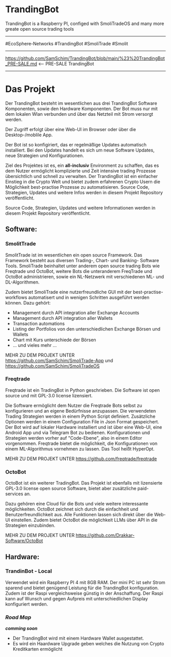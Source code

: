 # TrandingBot
TrandingBot is a Raspberry PI, configed with SmoliTradeOS and many more greate open source trading tools

___
#EcoSphere-Networks #TrandingBot #SmoliTrade #Smolit 
___
https://github.com/SamSchim/TrandingBot/blob/main/%23%20TrandingBot_PRE-SALE.md     <-- PRE-SALE TrandingBot
___



# Das Projekt
Der TrandingBot besteht im wesentlichen aus drei TrandingBot Software Komponenten, sowie den Hardware Komponenten.
Der Bot muss nur mit dem lokalen Wlan verbunden und über das Netzteil mit Strom versorgt werden.

Der Zugriff erfolgt über eine Web-UI im Browser oder über die Desktop-/moblile App.

Der Bot ist so konfigiriert, das er regelmäßige Updates automatisch installiert. Bei den Updates handelt es sich um neue Software Updates, neue Strategien und Konfigurationen.

Ziel des Projektes ist es, ein **all-inclusiv** Environment zu schaffen, das es dem Nutzer ermöglicht komplizierte und Zeit intensive trading Prozesse übersichtlich und schnell zu verwalten. Der TrandingBot ist ein einfacher Einstieg in die Crypto Welt und bietet zudem erfahrenen Crypto Usern die Möglichkeit best-practise Prozesse zu automatisieren. Source Code, Strategien, Updates und weitere Infos werden in diesem Projekt Repository veröffentlicht.

Source Code, Strategien, Updates und weitere Informationen werden in diesem Projekt Repository veröffentlicht.

## Software:

### SmolitTrade
SmolitTrade ist im wesentlichen ein open source Framework. 
Das Framework besteht aus diversen Trading-, Chart- und Banking- Software Tools. SmoliTrade beinhaltet unter anderem open source trading Bots wie Freqtrade und OctoBot, weitere Bots die unteranderem FreqTrade und OctoBot administrieren, sowie ein NL-Netzwerk mit verschiedenen ML- und DL-Algorithmen. 

Zudem bietet SmoliTrade eine nutzerfreundliche GUI mit der best-practise-workflows automatisert und in wenigen Schritten ausgeführt werden können. Dazu gehört:

- Management durch API integration aller Exchange Accounts
- Management durch API integration aller Wallets
- Transaction automations
- Listing der Portfolios von den unterschiedlichen Exchange Börsen und Wallets
- Chart mit Kurs unterschiede der Börsen
- ... und vieles mehr ...

MEHR ZU DEM PROJEKT UNTER https://github.com/SamSchim/SmoliTrade-App und https://github.com/SamSchim/SmoliTradeOS

### Freqtrade
Freqtrade ist ein TradingBot in Python geschrieben. Die Software ist open source und mit  GPL-3.0 license  lizensiert. 

Die Software ermöglicht dem Nutzer die Freqtrade Bots selbst zu konfigurieren und an eigene Bedürfnisse anzupassen. Die verwendeten Trading Strategien werden in einem Python Script definiert. Zusätzliche Optionen werden in einem Configuration File in Json Format gespeichert.
Der Bot wird auf lokaler Hardware installiert und ist über eine Web-UI, eine Android App und via Telegram Bot zu bedienen. 
Konfigurationen und Strategien werden vorher auf "Code-Ebene", also in einem Editor vorgenommen.
Freqtrade bietet die möglichkeit, die Konfigurationen von einem ML-Algorithmus vornehmen zu lassen. Das Tool heißt HyperOpt.

MEHR ZU DEM PROJEKT UNTER https://github.com/freqtrade/freqtrade

### OctoBot
OctoBot ist ein weiterer TradingBot. Das Projekt ist ebenfalls mit lizensierte GPL-3.0 license open source Software, bietet aber zusätzliche paid-services an. 

Dazu gehören eine Cloud für die Bots und viele weitere interessante möglichkeiten.
OctoBot zeichnet sich durch die einfachheit und Benutzerfreundlichkeit aus. Alle Funktionen lassen sich direkt über die Web-UI einstellen. Zudem bietet OctoBot die möglichkeit LLMs über API in die Strategien einzubinden.

MEHR ZU DEM PROJEKT UNTER https://github.com/Drakkar-Software/OctoBot

## Hardware:

### TrandinBot - Local
Verwendet wird ein Raspberry PI 4 mit 8GB RAM. Der mini PC ist sehr Strom sparend und bietet genügend Leistung für die TrandingBot konfiguration. Zudem ist der Raspi vergleichsweise günstig in der Anschaffung.
Der Raspi kann auf Wunsch und gegen Aufpreis mit unterschiedlichen Display konfiguriert werden. 

### _**Road Map**_
_**comming soon**_
- Der TrandingBot wird mit einem Hardware Wallet ausgestattet. 
- Es wird ein Haardware Upgrade geben welches die Nutzung von Crypto Kreditkarten ermöglicht


